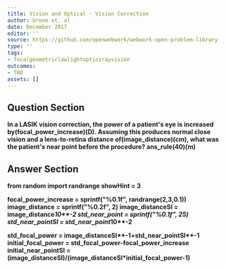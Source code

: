 ```yaml
---
title: Vision and Optical - Vision Correction
author: Urone et. al
date: December 2017
editor: ''
source: https://github.com/openwebwork/webwork-open-problem-library
type: ''
tags:
- focalgeometriclawlightopticsrayvision
outcomes:
- TBD
assets: []
---
```


## Question Section 

<b>
In a LASIK vision correction, the power of a patient's eye is increased by(focal_power_increase)(D). Assuming this produces normal close vision and a lens-to-retina distance of(image_distance)(cm), what was the patient's near point before the procedure?
ans_rule(40)(m)



## Answer Section

from random import randrange
showHint = 3

focal_power_increase = sprintf("%0.1f", randrange(2,3,0.1))
image_distance = sprintf("%0.2f", 2)
image_distanceSI = image_distance*10**-2
std_near_point = sprintf("%0.1f", 25)
std_near_pointSI = std_near_point*10**-2

std_focal_power = image_distanceSI**-1+std_near_pointSI**-1
initial_focal_power = std_focal_power-focal_power_increase
initial_near_pointSI = (image_distanceSI)/(image_distanceSI*initial_focal_power-1)